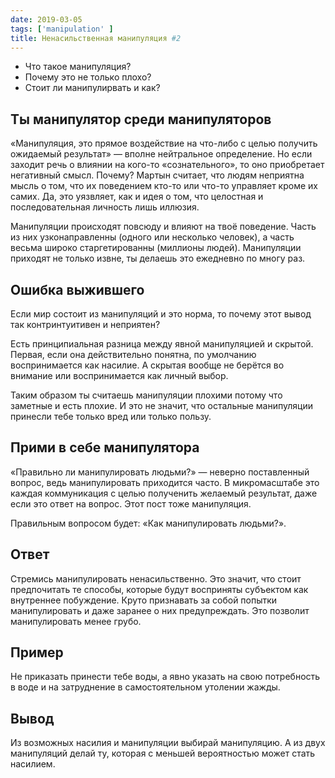 ```yaml
---
date: 2019-03-05
tags: ['manipulation' ]
title: Ненасильственная манипуляция #2
---
```


- Что такое манипуляция?
- Почему это не только плохо?
- Стоит ли манипулирвать и как?

## Ты манипулятор среди манипуляторов

«Манипуляция, это прямое воздействие на что-либо с целью получить ожидаемый результат» — вполне нейтральное определение. Но если заходит речь о влиянии на кого-то «сознательного», то оно приобретает негативный смысл. Почему?
Мартын считает, что людям неприятна мысль о том, что их поведением кто-то или что-то управляет кроме их самих. Да, это уязвляет, как и идея о том, что целостная и последовательная личность лишь иллюзия.

Манипуляции происходят повсюду и влияют на твоё поведение. Часть из них узконаправленны (одного или несколько человек), а часть весьма широко старгетированны (миллионы людей). Манипуляции приходят не только извне, ты делаешь это ежедневно по многу раз.

## Ошибка выжившего

Если мир состоит из манипуляций и это норма, то почему этот вывод так контринтуитивен и неприятен?

Есть принципиальная разница между явной манипуляцией и скрытой. Первая, если она действительно понятна, по умолчанию воспринимается как насилие. А скрытая вообще не берётся во внимание или воспринимается как личный выбор.

Таким образом ты считаешь манипуляции плохими потому что заметные и есть плохие. И это не значит, что остальные манипуляции принесли тебе только вред или только пользу.

## Прими в себе манипулятора

«Правильно ли манипулировать людьми?» — неверно поставленный вопрос, ведь манипулировать приходится часто. В микромасштабе это каждая коммуникация с целью полученить желаемый результат, даже если это ответ на вопрос. Этот пост тоже манипуляция.

Правильным вопросом будет: «Как манипулировать людьми?».

## Ответ

Стремись манипулировать ненасильственно. Это значит, что стоит предпочитать те способы, которые будут восприняты субъектом как внутреннее побуждение.
Круто признавать за собой попытки манипулировать и даже заранее о них предупреждать. Это позволит манипулировать менее грубо.

## Пример

Не приказать принести тебе воды, а явно указать на свою потребность в воде и на затруднение в самостоятельном утолении жажды.

## Вывод

Из возможных насилия и манипуляции выбирай манипуляцию. А из двух манипуляций делай ту, которая с меньшей вероятностью может стать насилием.
